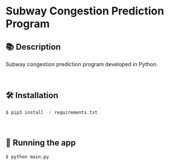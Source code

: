 # Subway Congestion Prediction Program

## 📚 Description

Subway congestion prediction program developed in Python.

<br/>

## 🛠️ Installation

```bash
$ pip3 install -r requirements.txt
```

<br/>

## 🚀 Running the app

```bash
$ python main.py
```
